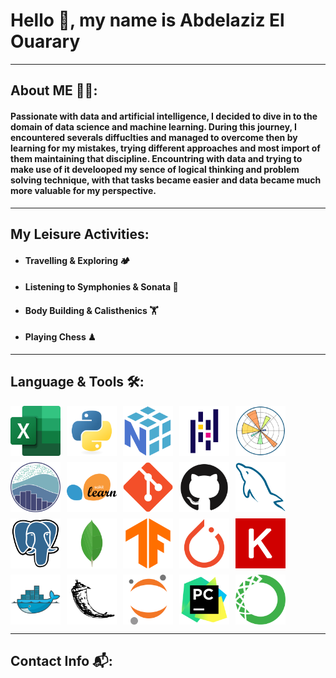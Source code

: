 # Hello 👋, my name is **Abdelaziz El Ouarary**

---

## About ME 👨‍💻:

#### Passionate with data and artificial intelligence, I decided to dive in to the domain of data science and machine learning. During this journey, I encountered severals diffuclties and managed to overcome then by learning for my mistakes, trying different approaches and most import of them maintaining that discipline. Encountring with data and trying to make use of it develooped my sence of logical thinking and problem solving technique, with that tasks became easier and data became much more valuable for my perspective.

---

## My Leisure Activities:

- #### Travelling & Exploring 🏕
- #### Listening to Symphonies & Sonata 🎼
- #### Body Building & Calisthenics 🏋
- #### Playing Chess ♟

---

## Language & Tools 🛠:

<div style="display: flex; flex-wrap: wrap; gap: 10px;">

<img src="logos/Excel.svg" width="80" height="80" alt="Excel">
<img src="logos/Python.svg" width="80" height="80" alt="Python">
<img src="logos/NumPy.svg" width="80" height="80" alt="NumPy">
<img src="logos/Pandas.svg" width="80" height="80" alt="Pandas">
<img src="logos/Matplotlib.svg" width="80" height="80" alt="Matplotlib">
<img src="logos/seaborn.svg" width="80" height="80" alt="Seaborn">
<img src="logos/scikit-learn.svg" width="80" height="80" alt="Scikit-learn">
<img src="logos/Git.svg" width="80" height="80" alt="Git">
<img src="logos/GitHub.svg" width="80" height="80" alt="GitHub">
<img src="logos/MySQL.svg" width="80" height="80" alt="MySQL">
<img src="logos/PostgresSQL.svg" width="80" height="80" alt="PostgresSQL">
<img src="logos/MongoDB.svg" width="80" height="80" alt="MongoDB">
<img src="logos/TensorFlow.svg" width="80" height="80" alt="TensorFlow">
<img src="logos/PyTorch.svg" width="80" height="80" alt="PyTorch">
<img src="logos/Keras.svg" width="80" height="80" alt="Keras">
<img src="logos/Docker.svg" width="80" height="80" alt="Docker">
<img src="logos/Flask.svg" width="80" height="80" alt="Flask">
<img src="logos/Jupyter.svg" width="80" height="80" alt="Jupyter">
<img src="logos/PyCharm.svg" width="80" height="80" alt="PyCharm">
<img src="logos/Anaconda.svg" width="80" height="80" alt="Anaconda">

</div>

---

## Contact Info 📬:
